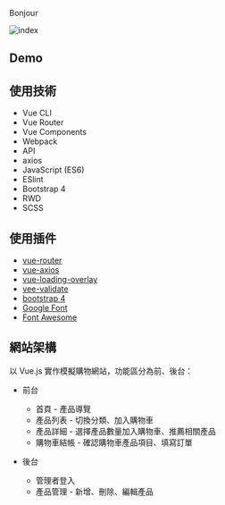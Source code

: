 Bonjour

![index](https://imgur.com/QuKOKrW.jpg)

## Demo

## 使用技術

* Vue CLI
* Vue Router
* Vue Components
* Webpack
* API
* axios
* JavaScript (ES6)
* ESlint
* Bootstrap 4
* RWD
* SCSS

## 使用插件

* [vue-router](https://www.npmjs.com/package/vue-router)
* [vue-axios](https://www.npmjs.com/package/vue-axios)
* [vue-loading-overlay](https://www.npmjs.com/package/vue-loading-overlay)
* [vee-validate](https://www.npmjs.com/package/vee-validate)
* [bootstrap 4](https://getbootstrap.com/)
* [Google Font](https://fonts.google.com/)
* [Font Awesome](https://fontawesome.com/)

## 網站架構

以 Vue.js 實作模擬購物網站，功能區分為前、後台：

* 前台
  * 首頁 - 產品導覽
  * 產品列表 - 切換分類、加入購物車
  * 產品詳細 - 選擇產品數量加入購物車、推薦相關產品
  * 購物車結帳 - 確認購物車產品項目、填寫訂單

* 後台
  * 管理者登入
  * 產品管理 - 新增、刪除、編輯產品
  